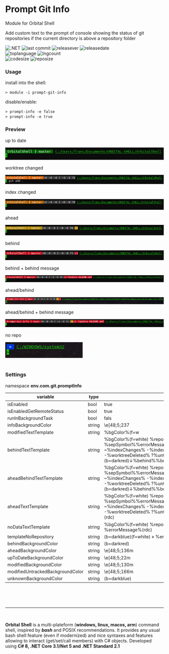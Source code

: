 ﻿# Prompt Git Info
Module for Orbital Shell

Add custom text to the prompt of console showing the status of git repositories if the current directory is above a repository folder


![.NET](https://github.com/OrbitalShell/Prompt-Git-Info/workflows/.NET/badge.svg)
![last commit](https://img.shields.io/github/last-commit/orbitalshell/Prompt-Git-Info?style=plastic)
![releasever](https://img.shields.io/github/v/release/orbitalshell/Prompt-Git-Info?style=plastic) 
![releasedate](https://img.shields.io/github/release-date/orbitalshell/Prompt-Git-Info?style=plastic) 
<br>
![toplanguage](https://img.shields.io/github/languages/top/orbitalshell/Prompt-Git-Info)
![lngcount](https://img.shields.io/github/languages/count/orbitalshell/Prompt-Git-Info)
<br>
![codesize](https://img.shields.io/github/languages/code-size/orbitalshell/Prompt-Git-Info)
![reposize](https://img.shields.io/github/repo-size/orbitalshell/Prompt-Git-Info)


### Usage

install into the shell:
```shell
> module -i prompt-git-info
```
disable/enable:
```shell
> prompt-info -e false
> prompt-info -e true
```

### Preview

up to date

<img src="assets/0.png"/>

worktree changed

<img src="assets/1.png"/>

index changed

<img src="assets/2.png"/>

ahead

<img src="assets/3.png"/>

behind

<img src="assets/4.png"/>

behind + behind message

<img src="assets/6.png"/>

ahead/behind

<img src="assets/5.png"/>

ahead/behind + behind message

<img src="assets/7.png"/>

no repo

<img src="assets/norepo.png"/>
<br>
<br>

### Settings

namespace **env.com.git.promptInfo**

variable | type | value
-- | -- | --
isEnabled                          | bool                | true
isEnabledGetRemoteStatus           | bool                | true
runInBackgroundTask                | bool                | fals|e
infoBackgroundColor                | string              | \e[48;5;237|m
modifiedTextTemplate               | string              | %bgColor%(f=w|hite) %repoName% ├ %branch% %sepSymbol%%errorMessage%\e[48;5;237m+%indexAdded% ~%indexChanges% -%indexDeleted% \| ~%worktreeChanges% -%worktreeDeleted% ?%untracked%(rdc|)
behindTextTemplate                 | string              | %bgColor%(f=white) %repoName% ├ %branch% %sepSymbol%%errorMessage%\e[48;5;237m+%indexAdded% ~%indexChanges% -%indexDeleted% \| ~%worktreeChanges% -%worktreeDeleted% ?%untracked% (b=darkred)↓%behind%%behindMessage%(rdc)
aheadBehindTextTemplate            | string              | %bgColor%(f=white) %repoName% ├ %branch% %sepSymbol%%errorMessage%\e[48;5;237m+%indexAdded% ~%indexChanges% -%indexDeleted% \| ~%worktreeChanges% -%worktreeDeleted% ?%untracked% \e[48;5;136m↑%ahead%(b=darkred)↓%behind%%behindMessage%(rdc)
aheadTextTemplate                  | string              | %bgColor%(f=white) %repoName% ├ %branch% %sepSymbol%%errorMessage%\e[48;5;237m+%indexAdded% ~%indexChanges% -%indexDeleted% \| ~%worktreeChanges% -%worktreeDeleted% ?%untracked% \e[48;5;136m↑%ahead%(rdc)
noDataTextTemplate                 | string              | %bgColor%(f=white) %repoName% ├ %branch% %errorMessage%(rdc)
templateNoRepository               | string              | (b=darkblue)(f=white) » %errorMessage%(rdc)
behindBackgroundColor              | string              | (b=darkred)
aheadBackgroundColor               | string              | \e[48;5;136m
upToDateBackgroundColor            | string              | \e[48;5;22m
modifiedBackgroundColor            | string              | \e[48;5;130m
modifiedUntrackedBackgroundColor   | string              | \e[48;5;166m
unknownBackgroundColor             | string              | (b=darkblue)

<br><br><br>

<hr>

<br>

<b>Orbital Shell</b> is a multi-plateform (**windows, linux, macos, arm**) command shell, inspired by <b><i>bash</i></b> and POSIX recommendations. It provides any usual bash shell feature (even if modernized) and nice syntaxes and features allowing to interact (get/set/call members) with C# objects. Developed using **C# 8, .NET Core 3.1/Net 5 and .NET Standard 2.1**


